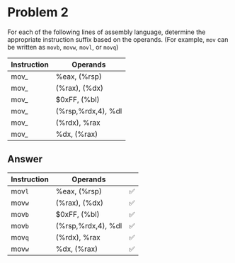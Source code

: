 # Problem 2

For each of the following lines of assembly language, determine the appropriate
instruction suffix based on the operands. (For example, `mov` can be written as
`movb`, `movw`, `movl`, or `movq`)

| Instruction | Operands           |
| ----------- | ------------------ |
| mov\_       | %eax, (%rsp)       |
| mov\_       | (%rax), (%dx)      |
| mov\_       | $0xFF, (%bl)       |
| mov\_       | (%rsp,%rdx,4), %dl |
| mov\_       | (%rdx), %rax       |
| mov\_       | %dx, (%rax)        |

## Answer

| Instruction | Operands           |     |
| ----------- | ------------------ | --- |
| mov`l`      | %eax, (%rsp)       | ✅  |
| mov`w`      | (%rax), (%dx)      | ✅  |
| mov`b`      | $0xFF, (%bl)       | ✅  |
| mov`b`      | (%rsp,%rdx,4), %dl | ✅  |
| mov`q`      | (%rdx), %rax       | ✅  |
| mov`w`      | %dx, (%rax)        | ✅  |

